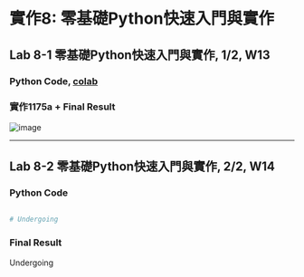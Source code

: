 # 實作8: 零基礎Python快速入門與實作

## Lab 8-1 零基礎Python快速入門與實作, 1/2, W13

### Python Code, [colab](https://github.com/Grace-TA/ES-Fall2021/blob/main/Lab8_Python/QuickPython1.ipynb)

### 實作1175a + Final Result

![image](https://user-images.githubusercontent.com/89304181/141648771-c537c6e3-5dbe-432a-8d4e-df2b0158b3b4.png)

---

## Lab 8-2 零基礎Python快速入門與實作, 2/2, W14

### Python Code

````python

# Undergoing

````

### Final Result

Undergoing
